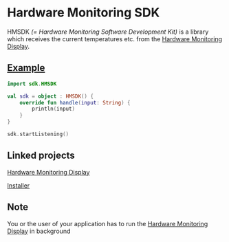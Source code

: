 # Hardware Monitoring SDK

HMSDK *(= Hardware Monitoring Software Development Kit)* is a library which receives the current temperatures etc. from the [Hardware Monitoring Display](https://github.com/verityyt/hardware-monitoring-display).

## [Example](https://github.com/verityyt/hardware-monitoring-sdk/blob/master/example/Example.kt)
```kotlin
import sdk.HMSDK

val sdk = object : HMSDK() {
    override fun handle(input: String) {
        println(input)
    }
}

sdk.startListening()
```

## Linked projects
[Hardware Monitoring Display](https://github.com/verityyt/hardware-monitoring-display)

[Installer](https://github.com/verityyt/hmd-installer)

## Note
You or the user of your application has to run the [Hardware Monitoring Display](https://github.com/verityyt/hardware-monitoring-display) in background

